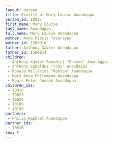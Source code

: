 ```yaml
---
layout: person
title: Profile of Mary Louise Anandappa
person_id: I0017
first_name: Mary Louise
last_name: Anandappa
full_name: Mary Louise Anandappa
mother: Anna Pieris Tavarayan
mother_id: I500016
father: Anthony Xavier Anandappa
father_id: I500014
children:
 - Anthony Xavier Benedict "Benson" Anandappa
 - Anthony Eubaldus "Tony" Anandappa
 - Ronald Millanius "Ronson" Anandappa
 - Mary Anna Philomena Anandappa
 - Regis Peter Joseph Anandappa
children_ids:
 - I0010
 - I0023
 - I0024
 - I0109
 - I0155
partners:
 - Philip Raphael Anandappa
partner_ids:
 - I0016
sex: F
---
```


